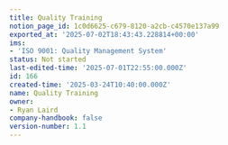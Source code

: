 ```yaml
---
title: Quality Training
notion_page_id: 1c0d6625-c679-8120-a2cb-c4570e137a99
exported_at: '2025-07-02T18:43:43.228814+00:00'
ims:
- 'ISO 9001: Quality Management System'
status: Not started
last-edited-time: '2025-07-01T22:55:00.000Z'
id: 166
created-time: '2025-03-24T10:40:00.000Z'
name: Quality Training
owner:
- Ryan Laird
company-handbook: false
version-number: 1.1
---
```


<!-- Unsupported block type: unsupported -->